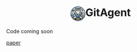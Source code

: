 <div align= "center">
    <h1> <img src="./assets/logo.jpg" height=40 align="texttop">GitAgent</h1>
</div>

Code coming soon

[paper](https://arxiv.org/abs/2312.17294)